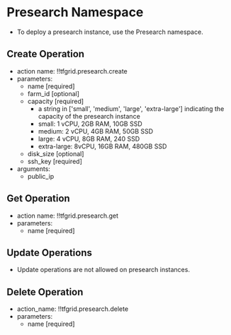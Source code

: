 # Presearch Namespace

- To deploy a presearch instance, use the Presearch namespace.

## Create Operation

- action name: !!tfgrid.presearch.create
- parameters:
  - name [required]
  - farm_id [optional]
  - capacity [required]
    - a string in ['small', 'medium', 'large', 'extra-large'] indicating the capacity of the presearch instance
    - small: 1 vCPU, 2GB RAM, 10GB SSD
    - medium: 2 vCPU, 4GB RAM, 50GB SSD
    - large: 4 vCPU, 8GB RAM, 240 SSD
    - extra-large: 8vCPU, 16GB RAM, 480GB SSD
  - disk_size [optional]
  - ssh_key [required]
- arguments:
  - public_ip

## Get Operation

- action name: !!tfgrid.presearch.get
- parameters:
  - name [required]

## Update Operations

- Update operations are not allowed on presearch instances.
  
## Delete Operation

- action_name: !!tfgrid.presearch.delete
- parameters:
  - name [required]
